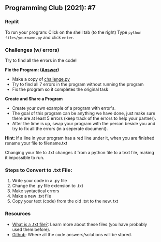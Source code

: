 ## Programming Club (2021): #7

### Replit
To run your program:
Click on the shell tab (to the right)
Type ```python files/yourname.py``` and click ```enter```.

### Challenges (w/ errors)
Try to find all the errors in the code!

**Fix the Program: ([Answer](https://replit.com/@jackokeeffe/Programming-Club-2021-7#answer.py))**
-  Make a copy of [challenge.py](https://replit.com/@jackokeeffe/Programming-Club-2021-7#challenge.py)
- Try to find all 7 errors in the program without running the program
- Fix the program so it completes the original task

**Create and Share a Program**
- Create your own example of a program with error's.
- The goal of this program can be anything we have done, just make sure there are at least 5 errors (keep track of the errors to help your partner).
- After the time is up, swap your program with the person beside you and try to fix all the errors (in a seperate document).

**Hint:** If a line in your program has a red line under it, when you are finished rename your file to filename.txt

Changing your file to .txt changes it from a python file to a text file, making it impossible to run.

### Steps to Convert to .txt File:

1. Write your code in a .py file
2. Change the .py file extension to .txt
3. Make syntactical errors
4. Make a new .txt file
5. Copy your text (code) from the old .txt to the new. txt

### Resources
- [What is a .txt file?](https://fileinfo.com/extension/txt): Learn more about these files (you have probably used them before).
- [Github](https://github.com/jackokeeffe/programming-club): Where all the code answers/solutions will be stored.